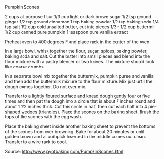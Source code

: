 Pumpkin Scones

2 cups all purpose flour
1/3 cup light or dark brown sugar
1/2 tsp ground ginger
1/2 tsp ground cinnamon
1 tsp baking powder
1/2 tsp baking soda
1/4 tsp salt
1/2 cup cold unsalted butter, cut into pieces
1/3 - 1/2 cup buttermil
1/2 cup canned pure pumpkin
1 teaspoon pure vanilla extract

Preheat oven to 400 degrees F and place rack in the center of the oven.

In a large bowl, whisk together the flour, sugar, spices, baking powder, baking soda and salt. Cut the butter into small pieces and blend into the flour mixture with a pastry blender or two knives. The mixture should look like coarse crumbs.

In a separate bowl mix together the buttermilk, pumpkin puree and vanilla and then add the buttermilk mixture to the flour mixture. Mix just until the dough comes together. Do not over mix.

Transfer to a lightly floured surface and knead dough gently four or five times and then pat the dough into a circle that is about 7 inches round and about 1 1/2 inches thick. Cut this circle in half, then cut each half into 4 pie-shaped wedges (triangles). Place the scones on the baking sheet. Brush the tops of the scones with the egg wash.

Place the baking sheet inside another baking sheet to prevent the bottoms of the scones from over browning. Bake for about 20 minutes or until golden brown and a toothpick inserted in the middle comes out clean. Transfer to a wire rack to cool.


Source: http://www.joyofbaking.com/PumpkinScones.html
